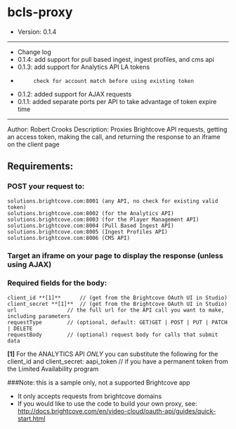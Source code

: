 # bcls-proxy
 * Version: 0.1.4
 ************
 * Change log
 * 0.1.4:   add support for pull based ingest, ingest profiles, and cms api
 * 0.1.3:   add support for Analytics API LA tokens
 *          check for account match before using existing token
 * 0.1.2:   added support for AJAX requests
 * 0.1.1:   added separate ports per API to take advantage of token expire time
 ************
Author: Robert Crooks
Description: Proxies Brightcove API requests, getting an access token, making the call, and returning the response to an iframe on the client page

## Requirements:
### POST your request to:
    solutions.brightcove.com:8001 (any API, no check for existing valid token)
    solutions.brightcove.com:8002 (for the Analytics API)
    solutions.brightcove.com:8003 (for the Player Management API)
    solutions.brightcove.com:8004 (Pull Based Ingest API)
    solutions.brightcove.com:8005 (Ingest Profiles API)
    solutions.brightcove.com:8006 (CMS API)
### Target an iframe on your page to display the response (unless using AJAX)
### Required fields for the body:
    client_id **[1]**      // (get from the Brightcove OAuth UI in Studio)
    client_secret **[1]**  // (get from the Brightcove OAuth UI in Studio)
    url                // the full url for the API call you want to make, including parameters
    requestType        // (optional, default: GET)GET | POST | PUT | PATCH | DELETE
    requestBody        // (optional) request body for calls that submit data
 
**[1]** For the ANALYTICS API *ONLY* you can substitute the following for the client_id and client_secret:
    aapi_token    // if you have a permanent token from the Limited Availability program
 
###Note: this is a sample only, not a supported Brightcove app
 * It only accepts requests from brightcove domains
 * If you would like to use the code to build your own proxy, see:
     http://docs.brightcove.com/en/video-cloud/oauth-api/guides/quick-start.html
